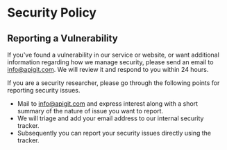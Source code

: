 # Security Policy

## Reporting a Vulnerability

If you've found a vulnerability in our service or website, or want additional information regarding how we manage security, please send an email to info@apigit.com. We will review it and respond to you within 24 hours.

If you are a security researcher, please go through the following points for reporting security issues.

- Mail to info@apigit.com and express interest along with a short summary of the nature of issue you want to report.
- We will triage and add your email address to our internal security tracker.
- Subsequently you can report your security issues directly using the tracker.
